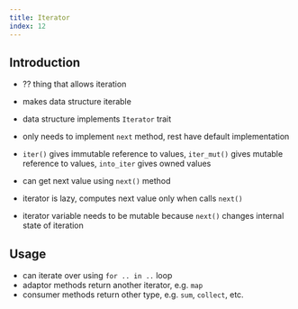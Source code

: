 ```yaml
---
title: Iterator
index: 12
---
```


## Introduction

- ?? thing that allows iteration
- makes data structure iterable

- data structure implements `Iterator` trait
- only needs to implement `next` method, rest have default implementation

- `iter()` gives immutable reference to values, `iter_mut()` gives mutable reference to values, `into_iter` gives owned values
- can get next value using `next()` method
- iterator is lazy, computes next value only when calls `next()`
- iterator variable needs to be mutable because `next()` changes internal state of iteration

## Usage

- can iterate over using `for .. in ..` loop
- adaptor methods return another iterator, e.g. `map`
- consumer methods return other type, e.g. `sum`, `collect`, etc.
 